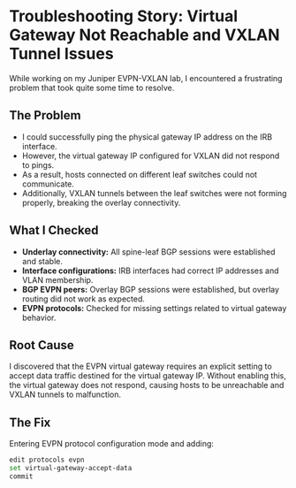 # Troubleshooting Story: Virtual Gateway Not Reachable and VXLAN Tunnel Issues

While working on my Juniper EVPN-VXLAN lab, I encountered a frustrating problem that took quite some time to resolve.

## The Problem

- I could successfully ping the physical gateway IP address on the IRB interface.
- However, the virtual gateway IP configured for VXLAN did not respond to pings.
- As a result, hosts connected on different leaf switches could not communicate.
- Additionally, VXLAN tunnels between the leaf switches were not forming properly, breaking the overlay connectivity.

## What I Checked

- **Underlay connectivity:** All spine-leaf BGP sessions were established and stable.
- **Interface configurations:** IRB interfaces had correct IP addresses and VLAN membership.
- **BGP EVPN peers:** Overlay BGP sessions were established, but overlay routing did not work as expected.
- **EVPN protocols:** Checked for missing settings related to virtual gateway behavior.

## Root Cause

I discovered that the EVPN virtual gateway requires an explicit setting to accept data traffic destined for the virtual gateway IP. Without enabling this, the virtual gateway does not respond, causing hosts to be unreachable and VXLAN tunnels to malfunction.

## The Fix

Entering EVPN protocol configuration mode and adding:

```bash
edit protocols evpn
set virtual-gateway-accept-data
commit

